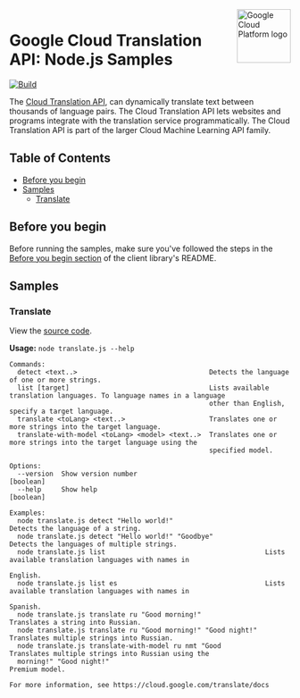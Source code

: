 <img src="https://avatars2.githubusercontent.com/u/2810941?v=3&s=96" alt="Google Cloud Platform logo" title="Google Cloud Platform" align="right" height="96" width="96"/>

# Google Cloud Translation API: Node.js Samples

[![Build](https://storage.googleapis.com/.svg)]()

The [Cloud Translation API](https://cloud.google.com/translate/docs), can dynamically translate text between thousands of language pairs. The Cloud Translation API lets websites and programs integrate with the translation service programmatically. The Cloud Translation API is part of the larger Cloud Machine Learning API family.

## Table of Contents

* [Before you begin](#before-you-begin)
* [Samples](#samples)
  * [Translate](#translate)

## Before you begin

Before running the samples, make sure you've followed the steps in the
[Before you begin section](../README.md#before-you-begin) of the client
library's README.

## Samples

### Translate

View the [source code][translate_0_code].

__Usage:__ `node translate.js --help`

```
Commands:
  detect <text..>                                 Detects the language of one or more strings.
  list [target]                                   Lists available translation languages. To language names in a language
                                                  other than English, specify a target language.
  translate <toLang> <text..>                     Translates one or more strings into the target language.
  translate-with-model <toLang> <model> <text..>  Translates one or more strings into the target language using the
                                                  specified model.

Options:
  --version  Show version number                                                                               [boolean]
  --help     Show help                                                                                         [boolean]

Examples:
  node translate.js detect "Hello world!"                       Detects the language of a string.
  node translate.js detect "Hello world!" "Goodbye"             Detects the languages of multiple strings.
  node translate.js list                                        Lists available translation languages with names in
                                                                English.
  node translate.js list es                                     Lists available translation languages with names in
                                                                Spanish.
  node translate.js translate ru "Good morning!"                Translates a string into Russian.
  node translate.js translate ru "Good morning!" "Good night!"  Translates multiple strings into Russian.
  node translate.js translate-with-model ru nmt "Good           Translates multiple strings into Russian using the
  morning!" "Good night!"                                       Premium model.

For more information, see https://cloud.google.com/translate/docs
```

[translate_0_docs]: https://cloud.google.com/translate/docs
[translate_0_code]: translate.js
